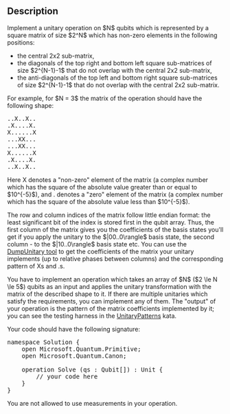 ## Description

<div><p>Implement a unitary operation on $N$ qubits which is represented by a square matrix of size $2^N$ which has non-zero elements in the following positions:</p><ul><li> the central 2x2 sub-matrix,</li><li> the diagonals of the top right and bottom left square sub-matrices of size $2^{N-1}-1$ that do not overlap with the central 2x2 sub-matrix,</li><li> the anti-diagonals of the top left and bottom right square sub-matrices of size $2^{N-1}-1$ that do not overlap with the central 2x2 sub-matrix.</li></ul><p>For example, for $N = 3$ the matrix of the operation should have the following shape:</p><pre class="verbatim">..X..X..<br>.X....X.<br>X......X<br>...XX...<br>...XX...<br>X......X<br>.X....X.<br>..X..X..</pre><p>Here <span class="tex-font-style-tt">X</span> denotes a "non-zero" element of the matrix (a complex number which has the square of the absolute value greater than or equal to $10^{-5}$), and <span class="tex-font-style-tt">.</span> denotes a "zero" element of the matrix (a complex number which has the square of the absolute value less than $10^{-5}$).</p><p>The row and column indices of the matrix follow little endian format: the least significant bit of the index is stored first in the qubit array. Thus, the first column of the matrix gives you the coefficients of the basis states you'll get if you apply the unitary to the $|00..0\rangle$ basis state, the second column - to the $|10..0\rangle$ basis state etc. You can use the <a href="https://github.com/Microsoft/QuantumKatas/tree/master/utilities/DumpUnitary">DumpUnitary tool</a> to get the coefficients of the matrix your unitary implements (up to relative phases between columns) and the corresponding pattern of <span class="tex-font-style-tt">X</span>s and <span class="tex-font-style-tt">.</span>s.</p><p>You have to implement an operation which takes an array of $N$ ($2 \le N \le 5$) qubits as an input and applies the unitary transformation with the matrix of the described shape to it. If there are multiple unitaries which satisfy the requirements, you can implement any of them. The "output" of your operation is the pattern of the matrix coefficients implemented by it; you can see the testing harness in the <a href="https://github.com/Microsoft/QuantumKatas/tree/master/UnitaryPatterns">UnitaryPatterns</a> kata.</p><p>Your code should have the following signature:</p><pre class="verbatim">namespace Solution {<br>    open Microsoft.Quantum.Primitive;<br>    open Microsoft.Quantum.Canon;<br><br>    operation Solve (qs : Qubit[]) : Unit {<br>        // your code here<br>    }<br>}</pre><p>You are not allowed to use measurements in your operation.</p></div>
